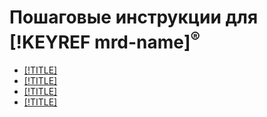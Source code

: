 # Пошаговые инструкции для [!KEYREF mrd-name]<sup>®</sup>

- [[!TITLE]](cluster-list.md)
- [[!TITLE]](cluster-create.md)
- [[!TITLE]](connect.md)
- [[!TITLE]](failover.md)
